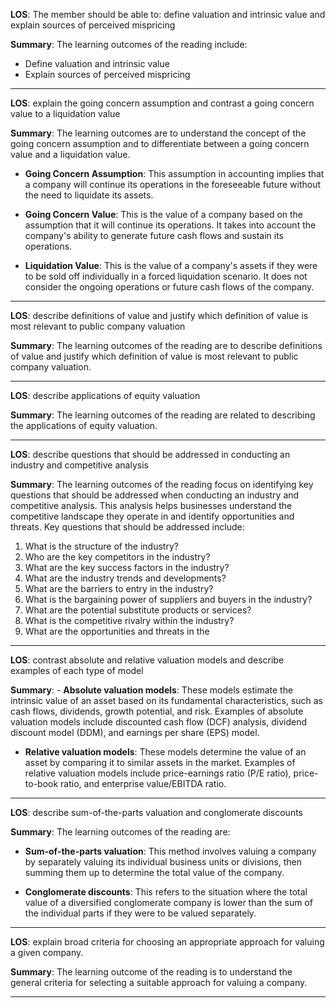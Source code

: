  **LOS**: The member should be able to: define valuation and intrinsic value and explain sources of perceived mispricing 
 
 **Summary**: The learning outcomes of the reading include:
- Define valuation and intrinsic value
- Explain sources of perceived mispricing  

 _________ 
 **LOS**:  explain the going concern assumption and contrast a going concern value to a liquidation value 
 
 **Summary**: The learning outcomes are to understand the concept of the going concern assumption and to differentiate between a going concern value and a liquidation value. 

- **Going Concern Assumption**: This assumption in accounting implies that a company will continue its operations in the foreseeable future without the need to liquidate its assets. 

- **Going Concern Value**: This is the value of a company based on the assumption that it will continue its operations. It takes into account the company's ability to generate future cash flows and sustain its operations.

- **Liquidation Value**: This is the value of a company's assets if they were to be sold off individually in a forced liquidation scenario. It does not consider the ongoing operations or future cash flows of the company.  

 _________ 
 **LOS**:  describe definitions of value and justify which definition of value is most relevant to public company valuation 
 
 **Summary**: The learning outcomes of the reading are to describe definitions of value and justify which definition of value is most relevant to public company valuation.  

 _________ 
 **LOS**:  describe applications of equity valuation 
 
 **Summary**: The learning outcomes of the reading are related to describing the applications of equity valuation.  

 _________ 
 **LOS**:  describe questions that should be addressed in conducting an industry and competitive analysis 
 
 **Summary**: The learning outcomes of the reading focus on identifying key questions that should be addressed when conducting an industry and competitive analysis. This analysis helps businesses understand the competitive landscape they operate in and identify opportunities and threats. Key questions that should be addressed include:

1. What is the structure of the industry?
2. Who are the key competitors in the industry?
3. What are the key success factors in the industry?
4. What are the industry trends and developments?
5. What are the barriers to entry in the industry?
6. What is the bargaining power of suppliers and buyers in the industry?
7. What are the potential substitute products or services?
8. What is the competitive rivalry within the industry?
9. What are the opportunities and threats in the  

 _________ 
 **LOS**:  contrast absolute and relative valuation models and describe examples of each type of model 
 
 **Summary**: - **Absolute valuation models**: These models estimate the intrinsic value of an asset based on its fundamental characteristics, such as cash flows, dividends, growth potential, and risk. Examples of absolute valuation models include discounted cash flow (DCF) analysis, dividend discount model (DDM), and earnings per share (EPS) model.

- **Relative valuation models**: These models determine the value of an asset by comparing it to similar assets in the market. Examples of relative valuation models include price-earnings ratio (P/E ratio), price-to-book ratio, and enterprise value/EBITDA ratio.  

 _________ 
 **LOS**:  describe sum-of-the-parts valuation and conglomerate discounts 
 
 **Summary**: The learning outcomes of the reading are:

- **Sum-of-the-parts valuation**: This method involves valuing a company by separately valuing its individual business units or divisions, then summing them up to determine the total value of the company.

- **Conglomerate discounts**: This refers to the situation where the total value of a diversified conglomerate company is lower than the sum of the individual parts if they were to be valued separately.  

 _________ 
 **LOS**:  explain broad criteria for choosing an appropriate approach for valuing a given company. 
 
 **Summary**: The learning outcome of the reading is to understand the general criteria for selecting a suitable approach for valuing a company.  

 _________ 
